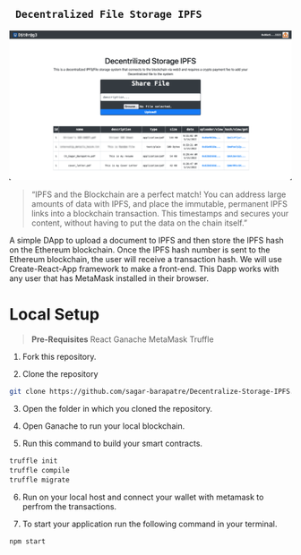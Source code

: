 
  

##  ``` Decentralized File Storage IPFS```

![fsvnkj](./public/img1.png)
  

> “IPFS and the Blockchain are a perfect match! You can address large amounts of data with IPFS, and place the immutable, permanent IPFS links into a blockchain transaction. This timestamps and secures your content, without having to put the data on the chain itself.”

A simple DApp to upload a document to IPFS and then store the IPFS hash on the Ethereum blockchain. Once the IPFS hash number is sent to the Ethereum blockchain, the user will receive a transaction hash. We will use Create-React-App framework to make a front-end. This Dapp works with any user that has MetaMask installed in their browser.  
  

# Local Setup
>  **Pre-Requisites**
> React
> Ganache
> MetaMask
> Truffle

>

1. Fork this repository.

2. Clone the repository

```sh
git clone https://github.com/sagar-barapatre/Decentralize-Storage-IPFS.git
```

3. Open the folder in which you cloned the repository.
4. Open Ganache to run your local blockchain.

5. Run this command to build your smart contracts.

```sh
truffle init
truffle compile
truffle migrate
```

6. Run on your local host and connect your wallet with metamask to perfrom the transactions.

7. To start your application run the following command in your terminal.

```sh
npm start
```

  
  
  

<!--

https://itnext.io/build-a-simple-ethereum-interplanetary-file-system-ipfs-react-js-dapp-23ff4914ce4e

-->
